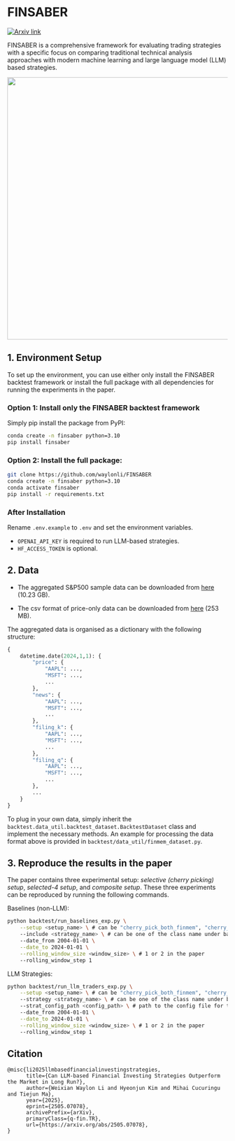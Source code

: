 # FINSABER

[![Arxiv link](https://img.shields.io/static/v1?label=arXiv&message=2505.07078&color=red&logo=arxiv)](https://arxiv.org/abs/2505.07078)

FINSABER is a comprehensive framework for evaluating trading strategies with a specific focus on comparing traditional technical analysis approaches with modern machine learning and large language model (LLM) based strategies. 

<img src="https://github.com/waylonli/FINSABER/blob/main/figs/framework.png" width="600">

## 1. Environment Setup

To set up the environment, you can use either only install the FINSABER backtest framework or install the full package with all dependencies for running the experiments in the paper.

### Option 1: Install only the FINSABER backtest framework

Simply pip install the package from PyPI:

```bash
conda create -n finsaber python=3.10
pip install finsaber
```

### Option 2: Install the full package:

```bash
git clone https://github.com/waylonli/FINSABER
conda create -n finsaber python=3.10
conda activate finsaber
pip install -r requirements.txt
```
### After Installation

Rename `.env.example` to `.env` and set the environment variables. 
- `OPENAI_API_KEY` is required to run LLM-based strategies. 
- `HF_ACCESS_TOKEN` is optional.

## 2. Data

- The aggregated S&P500 sample data can be downloaded from [here](https://drive.google.com/file/d/1g9GTNr1av2b9-HphssRrQsLSnoyW0lCF/view?usp=sharing) (10.23 GB).

- The csv format of price-only data can be downloaded from [here](https://drive.google.com/file/d/1KfIjn3ydynLduEYa-C5TmYud-ULkbBvM/view?usp=sharing) (253 MB).

The aggregated data is organised as a dictionary with the following structure:
```python
{
    datetime.date(2024,1,1): {
        "price": {
            "AAPL": ...,
            "MSFT": ...,
            ...
        },
        "news": {
            "AAPL": ...,
            "MSFT": ...,
            ...
        },
        "filing_k": {
            "AAPL": ...,
            "MSFT": ...,
            ...
        },
        "filing_q": {
            "AAPL": ...,
            "MSFT": ...,
            ...
        },
        ...
    }
}
```

To plug in your own data, simply inherit the `backtest.data_util.backtest_dataset.BacktestDataset` class and implement the necessary methods.
An example for processing the data format above is provided in `backtest/data_util/finmem_dataset.py`.


## 3. Reproduce the results in the paper

The paper contains three experimental setup: *selective (cherry picking) setup*, *selected-4 setup*, and *composite setup*.
These three experiments can be reproduced by running the following commands.

Baselines (non-LLM):
```bash
python backtest/run_baselines_exp.py \
    --setup <setup_name> \ # can be "cherry_pick_both_finmem", "cherry_pick_both_fincon", "selected_4", "random_sp500_5", "momentum_sp500_5", "lowvol_sp500_5"
    --include <strategy_name> \ # can be one of the class name under backtest/strategy/timing
    --date_from 2004-01-01 \
    --date_to 2024-01-01 \
    --rolling_window_size <window_size> \ # 1 or 2 in the paper
    --rolling_window_step 1
```

LLM Strategies:
```bash
python backtest/run_llm_traders_exp.py \
    --setup <setup_name> \ # can be "cherry_pick_both_finmem", "cherry_pick_both_fincon", "selected_4", "random_sp500_5", "momentum_sp500_5", "lowvol_sp500_5"
    --strategy <strategy_name> \ # can be one of the class name under backtest/strategy/timing_llm
    --strat_config_path <config_path> \ # path to the config file for the LLM strategy, examples under strats_configs folder
    --date_from 2004-01-01 \
    --date_to 2024-01-01 \
    --rolling_window_size <window_size> \ # 1 or 2 in the paper
    --rolling_window_step 1
```

## Citation

```
@misc{li2025llmbasedfinancialinvestingstrategies,
      title={Can LLM-based Financial Investing Strategies Outperform the Market in Long Run?}, 
      author={Weixian Waylon Li and Hyeonjun Kim and Mihai Cucuringu and Tiejun Ma},
      year={2025},
      eprint={2505.07078},
      archivePrefix={arXiv},
      primaryClass={q-fin.TR},
      url={https://arxiv.org/abs/2505.07078}, 
}
```
